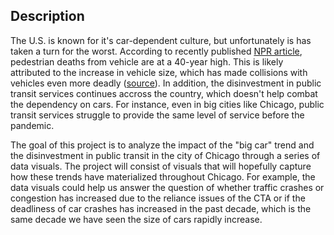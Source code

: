 ## Description
The U.S. is known for it's car-dependent culture, but unfortunately is has taken a turn for the worst. 
According to recently published [NPR article](https://www.npr.org/2023/06/26/1184034017/us-pedestrian-deaths-high-traffic-car), pedestrian deaths from vehicle are at a 40-year high. This is likely attributed to the increase in vehicle size, which has made collisions with vehicles even more deadly ([source](https://www.economist.com/interactive/united-states/2024/08/31/americans-love-affair-with-big-cars-is-killing-them)). In addition, the disinvestment in public transit services continues accross the country, which doesn't help combat the dependency on cars. For instance, even in big cities like Chicago, public transit services struggle to provide the same level of service before the pandemic. 

The goal of this project is to analyze the impact of the "big car" trend and the disinvestment in public transit in the city of Chicago through a series of data visuals. The project will consist of visuals that will hopefully capture how these trends have materialized throughout Chicago. For example, the data visuals could help us answer the question of whether traffic crashes or congestion has increased due to the reliance issues of the CTA or if the deadliness of car crashes has increased in the past decade, which is the same decade we have seen the size of cars rapidly increase. 
